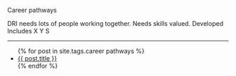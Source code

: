 Career pathways

DRI needs lots of people working together.
Needs skills valued. Developed 
Includes X Y S 




---
<ul>
    {% for post in site.tags.career pathways %}
    <li><a href="{{ site.url }}{{ site.baseurl }}{{ post.url }}">{{ post.title }}</a></li>
    {% endfor %}
</ul>
